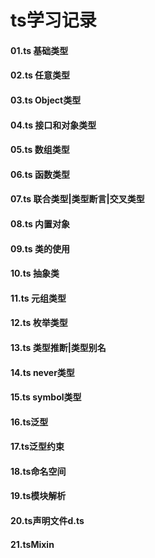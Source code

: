 # ts学习记录

#### 01.ts 基础类型
#### 02.ts 任意类型
#### 03.ts Object类型
#### 04.ts 接口和对象类型
#### 05.ts 数组类型
#### 06.ts 函数类型
#### 07.ts 联合类型|类型断言|交叉类型
#### 08.ts 内置对象
#### 09.ts 类的使用
#### 10.ts 抽象类
#### 11.ts 元组类型
#### 12.ts 枚举类型
#### 13.ts 类型推断|类型别名
#### 14.ts never类型
#### 15.ts symbol类型
#### 16.ts泛型
#### 17.ts泛型约束
#### 18.ts命名空间
#### 19.ts模块解析
#### 20.ts声明文件d.ts
#### 21.tsMixin